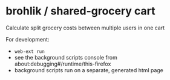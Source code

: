 # brohlik / shared-grocery cart

Calculate split grocery costs between multiple users in one cart

For development:

- `web-ext run`
- see the background scripts console from about:debugging#/runtime/this-firefox
- background scripts run on a separate, generated html page
